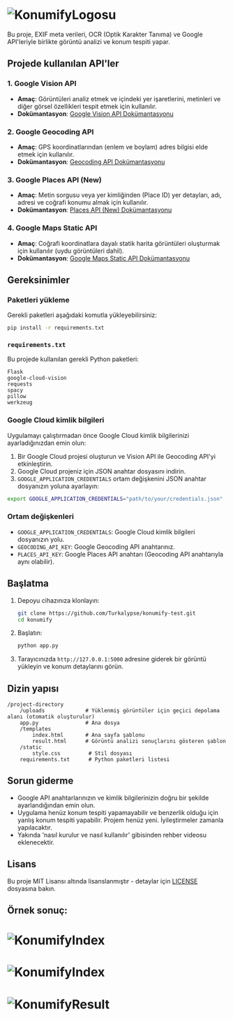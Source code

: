 # ![KonumifyLogosu](https://i.ibb.co/f1FJgSF/konumifywhite.png)

Bu proje, EXIF meta verileri, OCR (Optik Karakter Tanıma) ve Google API'leriyle birlikte görüntü analizi ve konum tespiti yapar.

## Projede kullanılan API'ler

### 1. Google Vision API
- **Amaç**: Görüntüleri analiz etmek ve içindeki yer işaretlerini, metinleri ve diğer görsel özellikleri tespit etmek için kullanılır.
- **Dokümantasyon**: [Google Vision API Dokümantasyonu](https://cloud.google.com/vision/docs)

### 2. Google Geocoding API
- **Amaç**: GPS koordinatlarından (enlem ve boylam) adres bilgisi elde etmek için kullanılır.
- **Dokümantasyon**: [Geocoding API Dokümantasyonu](https://developers.google.com/maps/documentation/geocoding/start)

### 3. Google Places API (New)
- **Amaç**: Metin sorgusu veya yer kimliğinden (Place ID) yer detayları, adı, adresi ve coğrafi konumu almak için kullanılır.
- **Dokümantasyon**: [Places API (New) Dokümantasyonu](https://developers.google.com/maps/documentation/places/web-service/)

### 4. Google Maps Static API
- **Amaç**: Coğrafi koordinatlara dayalı statik harita görüntüleri oluşturmak için kullanılır (uydu görüntüleri dahil).
- **Dokümantasyon**: [Google Maps Static API Dokümantasyonu](https://developers.google.com/maps/documentation/static-maps)

## Gereksinimler

### Paketleri yükleme
Gerekli paketleri aşağıdaki komutla yükleyebilirsiniz:

```bash
pip install -r requirements.txt
```

### `requirements.txt`

Bu projede kullanılan gerekli Python paketleri:

```
Flask
google-cloud-vision
requests
spacy
pillow
werkzeug
```

### Google Cloud kimlik bilgileri
Uygulamayı çalıştırmadan önce Google Cloud kimlik bilgilerinizi ayarladığınızdan emin olun:
1. Bir Google Cloud projesi oluşturun ve Vision API ile Geocoding API'yi etkinleştirin.
2. Google Cloud projeniz için JSON anahtar dosyasını indirin.
3. `GOOGLE_APPLICATION_CREDENTIALS` ortam değişkenini JSON anahtar dosyanızın yoluna ayarlayın:

```bash
export GOOGLE_APPLICATION_CREDENTIALS="path/to/your/credentials.json"
```

### Ortam değişkenleri
- `GOOGLE_APPLICATION_CREDENTIALS`: Google Cloud kimlik bilgileri dosyanızın yolu.
- `GEOCODING_API_KEY`: Google Geocoding API anahtarınız.
- `PLACES_API_KEY`: Google Places API anahtarı (Geocoding API anahtarıyla aynı olabilir).

## Başlatma
1. Depoyu cihazınıza klonlayın:
   ```bash
   git clone https://github.com/Turkalypse/konumify-test.git
   cd konumify
   ```
2. Başlatın:
   ```bash
   python app.py
   ```
3. Tarayıcınızda `http://127.0.0.1:5000` adresine giderek bir görüntü yükleyin ve konum detaylarını görün.

## Dizin yapısı
```
/project-directory
    /uploads             # Yüklenmiş görüntüler için geçici depolama alanı (otomatik oluşturulur)
    app.py               # Ana dosya
    /templates
        index.html       # Ana sayfa şablonu
        result.html      # Görüntü analizi sonuçlarını gösteren şablon
    /static
        style.css         # Stil dosyası
    requirements.txt      # Python paketleri listesi
```

## Sorun giderme
- Google API anahtarlarınızın ve kimlik bilgilerinizin doğru bir şekilde ayarlandığından emin olun.
- Uygulama henüz konum tespiti yapamayabilir ve benzerlik olduğu için yanlış konum tespiti yapabilir. Projem henüz yeni. İyileştirmeler zamanla yapılacaktır.
- Yakında 'nasıl kurulur ve nasıl kullanılır' gibisinden rehber videosu eklenecektir.

## Lisans
Bu proje MIT Lisansı altında lisanslanmıştır - detaylar için [LICENSE](LICENSE) dosyasına bakın.

## Örnek sonuç:

# ![KonumifyIndex](https://i.ibb.co/W5fZDbv/Rijksmuseum-IC.jpg)
# ![KonumifyIndex](https://i.ibb.co/kG853Tx/index.jpg)
# ![KonumifyResult](https://i.ibb.co/kKnrSK8/result.jpg)
